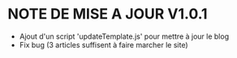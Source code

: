 # NOTE DE MISE A JOUR V1.0.1

- Ajout d'un script 'updateTemplate.js' pour mettre à jour le blog 
- Fix bug (3 articles suffisent à faire marcher le site)